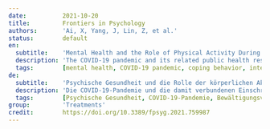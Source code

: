 ```yaml
---
date:          2021-10-20
title:         Frontiers in Psychology
authors:       'Ai, X, Yang, J, Lin, Z, et al.'
status:        default
en:
  subtitle:    'Mental Health and the Role of Physical Activity During the COVID-19 Pandemic'
  description: 'The COVID-19 pandemic and its related public health restrictions are having an increasingly serious impact on mental health, and measures need to be taken to curb this trend. The positive relationship between physical exercise and mental health has been well-established, but during the COVID-19 pandemic, with various restrictions, the space and facilities for physical exercise are limited. This article explores the relationship between physical exercise and mental health during the COVID-19 pandemic based on the latest research findings published in 2019-2021. We offer a novel model that consists of three central arguments. First, physical exercises during COVID-19, especially supervised exercises, are conducive to enhancing happiness and improving mental health. Second, physical exercise reduces people’s anxiety, sadness and depression during the COVID-19 pandemic. Third, the maintenance and improvement of mental health are related to the intensity and frequency of physical exercise. Intensive and frequent physical exercise are conducive to maintaining mental health. Finally, this article proposes important directions for future research.'
  tags:        [mental health, COVID-19 pandemic, coping behavior, integrated framework, physical activity]
de:
  subtitle:    'Psychische Gesundheit und die Rolle der körperlichen Aktivität während der COVID-19-Pandemie'
  description: 'Die COVID-19-Pandemie und die damit verbundenen Einschränkungen der öffentlichen Gesundheit haben zunehmend schwerwiegende Auswirkungen auf die psychische Gesundheit, und es müssen Maßnahmen ergriffen werden, um diesen Trend zu bremsen. Der positive Zusammenhang zwischen körperlicher Betätigung und psychischer Gesundheit ist hinlänglich bekannt, aber während der COVID-19-Pandemie sind der Raum und die Möglichkeiten für körperliche Betätigung aufgrund verschiedener Einschränkungen begrenzt. In diesem Artikel wird der Zusammenhang zwischen körperlicher Bewegung und psychischer Gesundheit während der COVID-19-Pandemie auf der Grundlage der neuesten, 2019-2021 veröffentlichten Forschungsergebnisse untersucht. Wir stellen ein neues Modell vor, das aus drei zentralen Argumenten besteht. Erstens: Körperliche Bewegung während der COVID-19-Pandemie, insbesondere angeleitete Übungen, fördern das Glücksempfinden und die psychische Gesundheit. Zweitens: Körperliche Bewegung verringert die Angst, Traurigkeit und Depression der Menschen während der COVID-19-Pandemie. Drittens hängen die Erhaltung und Verbesserung der psychischen Gesundheit mit der Intensität und Häufigkeit der körperlichen Betätigung zusammen. Intensive und häufige körperliche Betätigung ist für die Erhaltung der psychischen Gesundheit förderlich. Abschließend werden in diesem Artikel wichtige Hinweise für die künftige Forschung gegeben.' 
  tags:        [Psychische Gesundheit, COVID-19-Pandemie, Bewältigungsverhalten, integrierter Rahmen, körperliche Aktivität]
group:         'Treatments'
credit:        https://doi.org/10.3389/fpsyg.2021.759987
---
```


